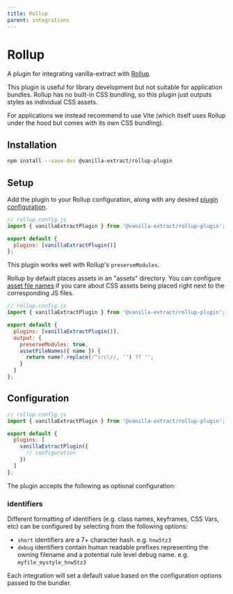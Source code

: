 ```yaml
---
title: Rollup
parent: integrations
---
```


# Rollup

A plugin for integrating vanilla-extract with [Rollup](https://rollupjs.org/).

This plugin is useful for library development but not suitable for application bundles.
Rollup has no built-in CSS bundling, so this plugin just outputs styles as individual CSS assets.

For applications we instead recommend to use Vite
(which itself uses Rollup under the hood but comes with its own CSS bundling).

## Installation

```bash
npm install --save-dev @vanilla-extract/rollup-plugin
```

## Setup

Add the plugin to your Rollup configuration, along with any desired [plugin configuration](#configuration).

```js
// rollup.config.js
import { vanillaExtractPlugin } from '@vanilla-extract/rollup-plugin';

export default {
  plugins: [vanillaExtractPlugin()]
};
```

This plugin works well with Rollup's `preserveModules`.

Rollup by default places assets in an "assets" directory.
You can configure [asset file names](https://rollupjs.org/guide/en/#outputassetfilenames)
if you care about CSS assets being placed right next to the corresponding JS files.

```js
// rollup.config.js
import { vanillaExtractPlugin } from '@vanilla-extract/rollup-plugin';

export default {
  plugins: [vanillaExtractPlugin()],
  output: {
    preserveModules: true,
    assetFileNames({ name }) {
      return name?.replace(/^src\//, '') ?? '';
    }
  }
};
```

## Configuration

```js
// rollup.config.js
import { vanillaExtractPlugin } from '@vanilla-extract/rollup-plugin';

export default {
  plugins: [
    vanillaExtractPlugin({
      // configuration
    })
  ]
};
```

The plugin accepts the following as optional configuration:

### identifiers

Different formatting of identifiers (e.g. class names, keyframes, CSS Vars, etc) can be configured by selecting from the following options:

- `short` identifiers are a 7+ character hash. e.g. `hnw5tz3`
- `debug` identifiers contain human readable prefixes representing the owning filename and a potential rule level debug name. e.g. `myfile_mystyle_hnw5tz3`

Each integration will set a default value based on the configuration options passed to the bundler.
